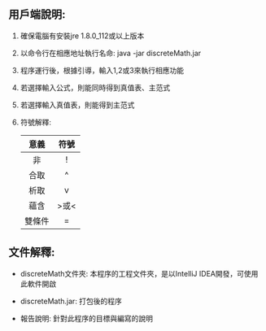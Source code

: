 ## 用戶端說明:

1. 確保電腦有安裝jre 1.8.0_112或以上版本

2. 以命令行在相應地址執行名命: java -jar discreteMath.jar

3. 程序運行後，根據引導，輸入1,2或3來執行相應功能

4. 若選擇輸入公式，則能同時得到真值表、主范式

5. 若選擇輸入真值表，則能得到主范式

6. 符號解釋:

   |  意義  |  符號  |
   | :--: | :--: |
   |  非   |  !   |
   |  合取  |  ^   |
   |  析取  |  v   |
   |  蘊含  | >或<  |
   | 雙條件  |  =   |


 

  

## 文件解釋:

- discreteMath文件夾: 本程序的工程文件夾，是以IntelliJ IDEA開發，可使用此軟件開啟


- discreteMath.jar: 打包後的程序
- 報告說明: 針對此程序的目標與編寫的說明